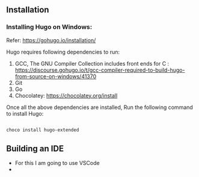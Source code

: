 ## Installation

### Installing Hugo on Windows:

Refer: https://gohugo.io/installation/

Hugo requires following dependencies to run:

1. GCC, The GNU Compiler Collection includes front ends for C : https://discourse.gohugo.io/t/gcc-compiler-required-to-build-hugo-from-source-on-windows/41370 
2. Git
3. Go
4. Chocolatey: https://chocolatey.org/install

Once all the above dependencies are installed, Run the following command to install Hugo:

```powershell

choco install hugo-extended
```

## Building an IDE

- For this I am going to use VSCode
- 